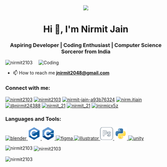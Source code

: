 <div id="header" align="center">
  <img src="https://media4.giphy.com/media/v1.Y2lkPTc5MGI3NjExcnlzdnpqemVmM3ZleWQyNW04cGdmYjFkazdocXV0b3g0a3h1ajdkaCZlcD12MV9pbnRlcm5hbF9naWZfYnlfaWQmY3Q9cw/2BhNcjRnnMR6kVRJfK/giphy.gif" width="100"/>
</div>
<h1 align="center">Hi 👋, I'm Nirmit Jain</h1>
<h3 align="center">Aspiring Developer | Coding Enthusiast | Computer Science Sorceror from India</h3>
<img align="right" alt="Coding" width="400" src="https://media1.giphy.com/media/v1.Y2lkPTc5MGI3NjExaHdoaHFuYjFid3RjZWplcjZycnkwcW1hZ3JmZmV3c2w2aTdnc3F5bCZlcD12MV9pbnRlcm5hbF9naWZfYnlfaWQmY3Q9Zw/Ws6T5PN7wHv3cY8xy8/giphy.gif">


<p align="left"> <img src="https://komarev.com/ghpvc/?username=nirmit2103&label=Profile%20views&color=0e75b6&style=flat" alt="nirmit2103" /> </p>

- 📫 How to reach me **jnirmit2048@gmail.com**

<h3 align="left">Connect with me:</h3>
<p align="left">
<a href="https://dev.to/nirmit2103" target="blank"><img align="center" src="https://raw.githubusercontent.com/rahuldkjain/github-profile-readme-generator/master/src/images/icons/Social/devto.svg" alt="nirmit2103" height="30" width="40" /></a>
<a href="https://twitter.com/nirmit2103" target="blank"><img align="center" src="https://raw.githubusercontent.com/rahuldkjain/github-profile-readme-generator/master/src/images/icons/Social/twitter.svg" alt="nirmit2103" height="30" width="40" /></a>
<a href="https://linkedin.com/in/nirmit-jain-a93b76324" target="blank"><img align="center" src="https://raw.githubusercontent.com/rahuldkjain/github-profile-readme-generator/master/src/images/icons/Social/linked-in-alt.svg" alt="nirmit-jain-a93b76324" height="30" width="40" /></a>
<a href="https://instagram.com/nirm.itjain" target="blank"><img align="center" src="https://raw.githubusercontent.com/rahuldkjain/github-profile-readme-generator/master/src/images/icons/Social/instagram.svg" alt="nirm.itjain" height="30" width="40" /></a>
<a href="https://www.hackerrank.com/@nirmit24388" target="blank"><img align="center" src="https://raw.githubusercontent.com/rahuldkjain/github-profile-readme-generator/master/src/images/icons/Social/hackerrank.svg" alt="@nirmit24388" height="30" width="40" /></a>
<a href="https://codeforces.com/profile/nirmit_21" target="blank"><img align="center" src="https://raw.githubusercontent.com/rahuldkjain/github-profile-readme-generator/master/src/images/icons/Social/codeforces.svg" alt="nirmit_21" height="30" width="40" /></a>
<a href="https://www.leetcode.com/nirmit_21" target="blank"><img align="center" src="https://raw.githubusercontent.com/rahuldkjain/github-profile-readme-generator/master/src/images/icons/Social/leet-code.svg" alt="nirmit_21" height="30" width="40" /></a>
<a href="https://auth.geeksforgeeks.org/user/jnirmicx5z" target="blank"><img align="center" src="https://raw.githubusercontent.com/rahuldkjain/github-profile-readme-generator/master/src/images/icons/Social/geeks-for-geeks.svg" alt="jnirmicx5z" height="30" width="40" /></a>
</p>

<h3 align="left">Languages and Tools:</h3>
<p align="left"> <a href="https://www.blender.org/" target="_blank" rel="noreferrer"> <img src="https://download.blender.org/branding/community/blender_community_badge_white.svg" alt="blender" width="40" height="40"/> </a> <a href="https://www.cprogramming.com/" target="_blank" rel="noreferrer"> <img src="https://raw.githubusercontent.com/devicons/devicon/master/icons/c/c-original.svg" alt="c" width="40" height="40"/> </a> <a href="https://www.w3schools.com/cpp/" target="_blank" rel="noreferrer"> <img src="https://raw.githubusercontent.com/devicons/devicon/master/icons/cplusplus/cplusplus-original.svg" alt="cplusplus" width="40" height="40"/> </a> <a href="https://www.figma.com/" target="_blank" rel="noreferrer"> <img src="https://www.vectorlogo.zone/logos/figma/figma-icon.svg" alt="figma" width="40" height="40"/> </a> <a href="https://www.adobe.com/in/products/illustrator.html" target="_blank" rel="noreferrer"> <img src="https://www.vectorlogo.zone/logos/adobe_illustrator/adobe_illustrator-icon.svg" alt="illustrator" width="40" height="40"/> </a> <a href="https://www.photoshop.com/en" target="_blank" rel="noreferrer"> <img src="https://raw.githubusercontent.com/devicons/devicon/master/icons/photoshop/photoshop-line.svg" alt="photoshop" width="40" height="40"/> </a> <a href="https://www.python.org" target="_blank" rel="noreferrer"> <img src="https://raw.githubusercontent.com/devicons/devicon/master/icons/python/python-original.svg" alt="python" width="40" height="40"/> </a> <a href="https://unity.com/" target="_blank" rel="noreferrer"> <img src="https://www.vectorlogo.zone/logos/unity3d/unity3d-icon.svg" alt="unity" width="40" height="40"/> </a> </p>

<p><img align="left" src="https://github-readme-stats.vercel.app/api/top-langs?username=nirmit2103&show_icons=true&locale=en&layout=compact" alt="nirmit2103" /></p>

<p>&nbsp;<img align="center" src="https://github-readme-stats.vercel.app/api?username=nirmit2103&show_icons=true&locale=en" alt="nirmit2103" /></p>

<p><img align="center" src="https://github-readme-streak-stats.herokuapp.com/?user=nirmit2103&" alt="nirmit2103" /></p>
